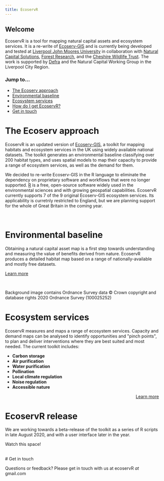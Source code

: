 ```yaml
---
title: EcoservR
---
```


## Welcome
EcoservR is a tool for mapping natural capital assets and ecosystem services. It is a re-write of [Ecoserv-GIS](https://www.nature.scot/snh-research-report-954-ecoserv-gis-v33-toolkit-mapping-ecosystem-services-gb-scale) and is currently being developed and tested at [Liverpool John Moores University](https://www.ljmu.ac.uk/) in collaboration with [Natural Capital Solutions](http://www.naturalcapitalsolutions.co.uk/), [Forest Research](forestresearch.gov.uk/), and the [Cheshire Wildlife Trust](https://www.cheshirewildlifetrust.org.uk/). The work is supported by [Defra](https://www.gov.uk/government/organisations/department-for-environment-food-rural-affairs) and the Natural Capital Working Group in the Liverpool City Region.

### Jump to...

+ [The Ecoserv approach](#the-ecoserv-approach)
+ [Environmental baseline](#environmental-baseline)
+ [Ecosystem services](#ecosystem-services)
+ [How do I get EcoservR?](#ecoservr-release)
+ [Get in touch](#get-in-touch)


# The Ecoserv approach

EcoservR is an updated version of [Ecoserv-GIS](https://www.nature.scot/snh-research-report-954-ecoserv-gis-v33-toolkit-mapping-ecosystem-services-gb-scale), a toolkit for mapping habitats and ecosystem services in the UK using widely available national datasets. The toolkit generates an environmental baseline classifying over 200 habitat types, and uses spatial models to map their capacity to provide a range of ecosystem services, as well as the demand for them.

We decided to re-write Ecoserv-GIS in the R language to eliminate the dependency on proprietary software and workflows that were no longer supported. [R](https://www.r-project.org/) is a free, open-source software widely used in the environmental sciences and with growing geospatial capabilities. EcoservR currently supports 7 of the 9 original Ecoserv-GIS ecosystem services. Its applicability is curretnly restricted to England, but we are planning support for the whole of Great Britain in the coming year. 

<br>

<div display="block" class="row-full-img-right" id="baseline" markdown="1">
   <div class="main-content-right" markdown="1">
   
# Environmental baseline

Obtaining a natural capital asset map is a first step towards understanding and measuring the value of benefits derived from nature. EcoservR produces a detailed habitat map based on a range of nationally-available and mostly free datasets.

<a class="linkbutton" href="{{ site.github.url }}/basemap"> Learn more </a>

<br>
<p class = "disclaimer">Background image contains Ordnance Survey data © Crown copyright and database rights 2020 Ordnance Survey (100025252)</p>

  </div>
</div>

<div display="block" class="row-full-img-left" id="services" markdown="1">
  <div class="main-content-left" markdown="1">

# Ecosystem services

EcoservR measures and maps a range of ecosystem services. Capacity and demand maps can be analysed to identify opportunities and "pinch points", to plan and deliver interventions where they are best suited and most needed. The current toolkit includes:

+ __Carbon storage__
+ __Air purification__
+ __Water purification__
+ __Pollination__
+ __Local climate regulation__
+ __Noise regulation__
+ __Accessible nature__

<a class="linkbutton" href="{{ site.github.url }}/ecoservices" style="float:right;"> Learn more </a>

<br style="clear:both" />

  </div>
</div>


# EcoservR release

We are working towards a beta-release of the toolkit as a series of R scripts in late August 2020, and with a user interface later in the year.

Watch this space!

<br>


<div display="block" class="row-full" id="contact" markdown="1">
  <div class="main-content" markdown="1">
# Get in touch

Questions or feedback? Please get in touch with us at ecoservR *at* gmail.com

</div>
</div>
